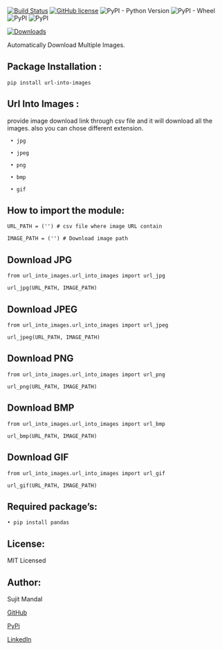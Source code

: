 [![Build Status](https://travis-ci.org/sujitmandal/url-into-images.svg?branch=master)](https://travis-ci.org/sujitmandal/url-into-images) [![GitHub license](https://img.shields.io/github/license/sujitmandal/url-into-images)](https://github.com/sujitmandal/url-into-images/blob/master/LICENSE) ![PyPI - Python Version](https://img.shields.io/pypi/pyversions/url-into-images) ![PyPI - Wheel](https://img.shields.io/pypi/wheel/url-into-images) ![PyPI](https://img.shields.io/pypi/v/url-into-images) ![PyPI](https://img.shields.io/pypi/v/url-into-images)

[![Downloads](https://pepy.tech/badge/url-into-images)](https://pepy.tech/project/url-into-images)

Automatically  Download Multiple Images.

## Package Installation : 
```
pip install url-into-images
```
## Url Into Images :
provide image download link through csv file and it will download all the images. also you can chose different extension.
```
 • jpg

 • jpeg

 • png

 • bmp

 • gif
```
## How to import the module:
```
URL_PATH = ('') # csv file where image URL contain

IMAGE_PATH = ('') # Download image path
```
## Download JPG
```
from url_into_images.url_into_images import url_jpg

url_jpg(URL_PATH, IMAGE_PATH)
```
## Download JPEG
```
from url_into_images.url_into_images import url_jpeg

url_jpeg(URL_PATH, IMAGE_PATH)
```
## Download PNG
```
from url_into_images.url_into_images import url_png

url_png(URL_PATH, IMAGE_PATH)
```
## Download BMP
```
from url_into_images.url_into_images import url_bmp

url_bmp(URL_PATH, IMAGE_PATH)
```
## Download GIF
```
from url_into_images.url_into_images import url_gif

url_gif(URL_PATH, IMAGE_PATH)
```

## Required package’s:
```
• pip install pandas
```
## License:
MIT Licensed

## Author:
Sujit Mandal

[GitHub](https://github.com/sujitmandal)

[PyPi](https://pypi.org/user/sujitmandal/)

[LinkedIn](https://www.linkedin.com/in/sujit-mandal-91215013a/)
